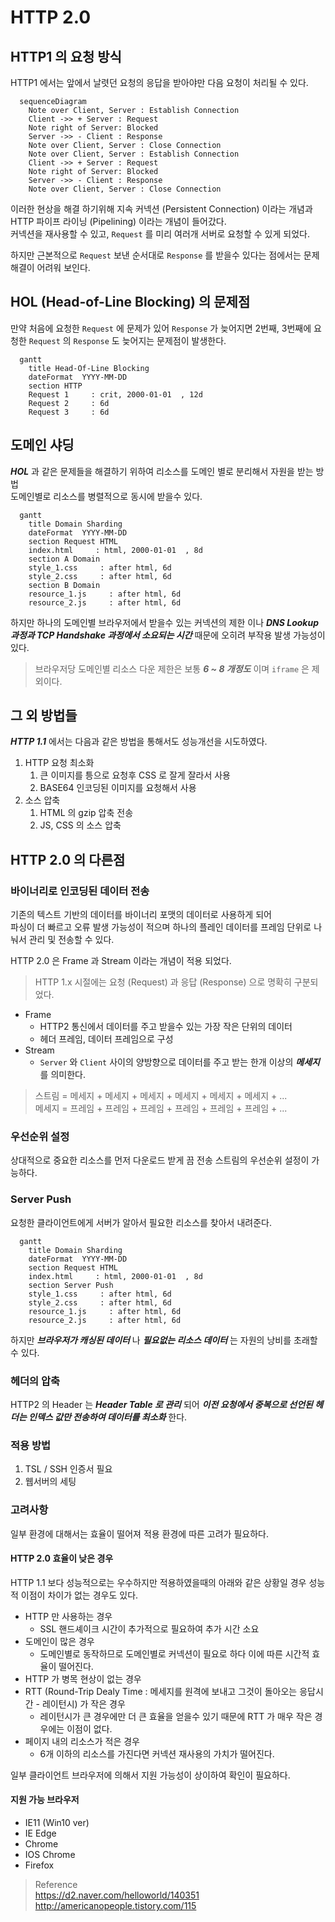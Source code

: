# HTTP 2.0

## HTTP1 의 요청 방식

HTTP1 에서는 앞에서 날렷던 요청의 응답을 받아야만 다음 요청이 처리될 수 있다.

```mermaid
  sequenceDiagram
    Note over Client, Server : Establish Connection
    Client ->> + Server : Request
    Note right of Server: Blocked
    Server ->> - Client : Response
    Note over Client, Server : Close Connection
    Note over Client, Server : Establish Connection
    Client ->> + Server : Request
    Note right of Server: Blocked
    Server ->> - Client : Response
    Note over Client, Server : Close Connection
```

이러한 현상을 해결 하기위해 지속 커넥션 (Persistent Connection) 이라는 개념과 HTTP 파이프 라이닝 (Pipelining) 이라는 개념이 들어갔다.  
커넥션을 재사용할 수 있고, `Request` 를 미리 여러개 서버로 요청할 수 있게 되었다.

하지만 근본적으로 `Request` 보낸 순서대로 `Response` 를 받을수 있다는 점에서는 문제해결이 어려워 보인다.

## HOL (Head-of-Line Blocking) 의 문제점

만약 처음에 요청한 `Request` 에 문제가 있어 `Response` 가 늦어지면 2번째, 3번째에 요청한 `Request` 의 `Response` 도 늦어지는 문제점이 발생한다.

```mermaid
  gantt
    title Head-Of-Line Blocking
    dateFormat  YYYY-MM-DD
    section HTTP
    Request 1     : crit, 2000-01-01  , 12d
    Request 2     : 6d
    Request 3     : 6d
```

## 도메인 샤딩

_**HOL**_ 과 같은 문제들을 해결하기 위하여 리소스를 도메인 별로 분리해서 자원을 받는 방법  
도메인별로 리소스를 병렬적으로 동시에 받을수 있다.

```mermaid
  gantt
    title Domain Sharding
    dateFormat  YYYY-MM-DD
    section Request HTML
    index.html     : html, 2000-01-01  , 8d
    section A Domain
    style_1.css     : after html, 6d
    style_2.css     : after html, 6d
    section B Domain
    resource_1.js     : after html, 6d
    resource_2.js     : after html, 6d
```

하지만 하나의 도메인별 브라우저에서 받을수 있는 커넥션의 제한 이나 _**DNS Lookup 과정과 TCP Handshake 과정에서 소요되는 시간**_ 때문에 오히려 부작용 발생 가능성이 있다.

> 브라우저당 도메인별 리소스 다운 제한은 보통 _**6 ~ 8 개정도**_ 이며 `iframe` 은 제외이다.

## 그 외 방법들

_**HTTP 1.1**_ 에서는 다음과 같은 방법을 통해서도 성능개선을 시도하였다.

1. HTTP 요청 최소화
    1. 큰 이미지를 틍으로 요청후 CSS 로 잘게 잘라서 사용
    2. BASE64 인코딩된 이미지를 요청해서 사용
2. 소스 압축
    1. HTML 의 gzip 압축 전송
    2. JS, CSS 의 소스 압축

## HTTP 2.0 의 다른점

### 바이너리로 인코딩된 데이터 전송

기존의 텍스트 기반의 데이터를 바이너리 포맷의 데이터로 사용하게 되어  
파싱이 더 빠르고 오류 발생 가능성이 적으며 하나의 플레인 데이터를 프레임 단위로 나눠서 관리 및 전송할 수 있다.

HTTP 2.0 은 Frame 과 Stream 이라는 개념이 적용 되었다.

> HTTP 1.x 시절에는 요청 (Request) 과 응답 (Response) 으로 명확히 구분되었다.

* Frame
  * HTTP2 통신에서 데이터를 주고 받을수 있는 가장 작은 단위의 데이터
  * 헤더 프레임, 데이터 프레임으로 구성
* Stream
  * `Server` 와 `Client` 사이의 양방향으로 데이터를 주고 받는 한개 이상의 _**메세지**_ 를 의미한다.

> 스트림 = 메세지 + 메세지 + 메세지 + 메세지 + 메세지 + 메세지 + ...  
> 메세지 = 프레임 + 프레임 + 프레임 + 프레임 + 프레임 + 프레임 + ...

### 우선순위 설정

상대적으로 중요한 리소스를 먼저 다운로드 받게 끔 전송 스트림의 우선순위 설정이 가능하다.

### Server Push

요청한 클라이언트에게 서버가 알아서 필요한 리소스를 찾아서 내려준다.

```mermaid
  gantt
    title Domain Sharding
    dateFormat  YYYY-MM-DD
    section Request HTML
    index.html     : html, 2000-01-01  , 8d
    section Server Push
    style_1.css     : after html, 6d
    style_2.css     : after html, 6d
    resource_1.js     : after html, 6d
    resource_2.js     : after html, 6d
```

하지만 _**브라우저가 캐싱된 데이터**_ 나 _**필요없는 리소스 데이터**_ 는 자원의 낭비를 초래할 수 있다.

### 헤더의 압축

HTTP2 의 Header 는 _**Header Table 로 관리**_ 되어 _**이전 요청에서 중복으로 선언된 헤더는 인덱스 값만 전송하여 데이터를 최소화**_ 한다.

### 적용 방법

1. TSL / SSH 인증서 필요
2. 웹서버의 세팅

### 고려사항

일부 환경에 대해서는 효율이 떨어져 적용 환경에 따른 고려가 필요하다.

#### HTTP 2.0 효율이 낮은 경우

HTTP 1.1 보다 성능적으로는 우수하지만 적용하였을때의 아래와 같은 상황일 경우 성능적 이점이 차이가 없는 경우도 있다.

* HTTP 만 사용하는 경우
  * SSL 핸드셰이크 시간이 추가적으로 필요하여 추가 시간 소요
* 도메인이 많은 경우
  * 도메인별로 동작하므로 도메인별로 커넥션이 필요로 하다 이에 따른 시간적 효율이 떨어진다.
* HTTP 가 병목 현상이 없는 경우
* RTT (Round-Trip Dealy Time : 메세지를 원격에 보내고 그것이 돌아오는 응답시간 - 레이턴시) 가 작은 경우
  * 레이턴시가 큰 경우에만 더 큰 효율을 얻을수 있기 때문에 RTT 가 매우 작은 경우에는 이점이 없다.
* 페이지 내의 리소스가 적은 경우
  * 6개 이하의 리소스를 가진다면 커넥션 재사용의 가치가 떨어진다.

일부 클라이언트 브라우저에 의해서 지원 가능성이 상이하여 확인이 필요하다.

#### 지원 가능 브라우저

* IE11 (Win10 ver)
* IE Edge
* Chrome
* IOS Chrome
* Firefox

> Reference  
> https://d2.naver.com/helloworld/140351
> http://americanopeople.tistory.com/115